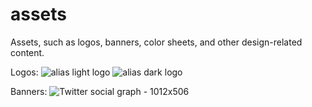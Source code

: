 # assets
Assets, such as logos, banners, color sheets, and other design-related content.

Logos:
![alias light logo](https://github.com/aliasdotso/assets/assets/91486218/789003e0-290d-4c13-90e1-72c3ebcf0dac)
![alias dark logo](https://github.com/aliasdotso/assets/assets/91486218/00449db0-871a-46c0-a6ed-06526c749bf9)



Banners:
![Twitter social graph -  1012x506](https://github.com/aliasdotso/assets/assets/91486218/a3cc21fc-5ea8-4e2e-8f84-c96e8018dfe8)
